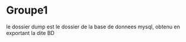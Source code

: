 # Groupe1

le dossier dump est le dossier de la base de donnees mysql, obtenu en exportant la dite BD
